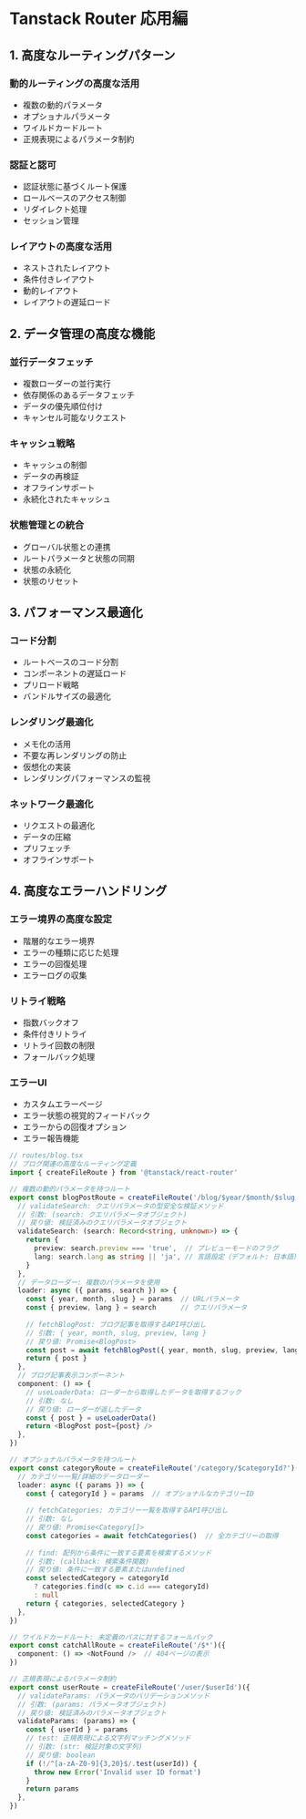 # Tanstack Router 応用編

## 1. 高度なルーティングパターン

### 動的ルーティングの高度な活用
- 複数の動的パラメータ
- オプショナルパラメータ
- ワイルドカードルート
- 正規表現によるパラメータ制約

### 認証と認可
- 認証状態に基づくルート保護
- ロールベースのアクセス制御
- リダイレクト処理
- セッション管理

### レイアウトの高度な活用
- ネストされたレイアウト
- 条件付きレイアウト
- 動的レイアウト
- レイアウトの遅延ロード

## 2. データ管理の高度な機能

### 並行データフェッチ
- 複数ローダーの並行実行
- 依存関係のあるデータフェッチ
- データの優先順位付け
- キャンセル可能なリクエスト

### キャッシュ戦略
- キャッシュの制御
- データの再検証
- オフラインサポート
- 永続化されたキャッシュ

### 状態管理との統合
- グローバル状態との連携
- ルートパラメータと状態の同期
- 状態の永続化
- 状態のリセット

## 3. パフォーマンス最適化

### コード分割
- ルートベースのコード分割
- コンポーネントの遅延ロード
- プリロード戦略
- バンドルサイズの最適化

### レンダリング最適化
- メモ化の活用
- 不要な再レンダリングの防止
- 仮想化の実装
- レンダリングパフォーマンスの監視

### ネットワーク最適化
- リクエストの最適化
- データの圧縮
- プリフェッチ
- オフラインサポート

## 4. 高度なエラーハンドリング

### エラー境界の高度な設定
- 階層的なエラー境界
- エラーの種類に応じた処理
- エラーの回復処理
- エラーログの収集

### リトライ戦略
- 指数バックオフ
- 条件付きリトライ
- リトライ回数の制限
- フォールバック処理

### エラーUI
- カスタムエラーページ
- エラー状態の視覚的フィードバック
- エラーからの回復オプション
- エラー報告機能

```typescript
// routes/blog.tsx
// ブログ関連の高度なルーティング定義
import { createFileRoute } from '@tanstack/react-router'

// 複数の動的パラメータを持つルート
export const blogPostRoute = createFileRoute('/blog/$year/$month/$slug')({
  // validateSearch: クエリパラメータの型安全な検証メソッド
  // 引数: (search: クエリパラメータオブジェクト)
  // 戻り値: 検証済みのクエリパラメータオブジェクト
  validateSearch: (search: Record<string, unknown>) => {
    return {
      preview: search.preview === 'true',  // プレビューモードのフラグ
      lang: search.lang as string || 'ja', // 言語設定（デフォルト: 日本語）
    }
  },
  // データローダー: 複数のパラメータを使用
  loader: async ({ params, search }) => {
    const { year, month, slug } = params  // URLパラメータ
    const { preview, lang } = search      // クエリパラメータ
    
    // fetchBlogPost: ブログ記事を取得するAPI呼び出し
    // 引数: { year, month, slug, preview, lang }
    // 戻り値: Promise<BlogPost>
    const post = await fetchBlogPost({ year, month, slug, preview, lang })
    return { post }
  },
  // ブログ記事表示コンポーネント
  component: () => {
    // useLoaderData: ローダーから取得したデータを取得するフック
    // 引数: なし
    // 戻り値: ローダーが返したデータ
    const { post } = useLoaderData()
    return <BlogPost post={post} />
  },
})

// オプショナルパラメータを持つルート
export const categoryRoute = createFileRoute('/category/$categoryId?')({
  // カテゴリー一覧/詳細のデータローダー
  loader: async ({ params }) => {
    const { categoryId } = params  // オプショナルなカテゴリーID
    
    // fetchCategories: カテゴリー一覧を取得するAPI呼び出し
    // 引数: なし
    // 戻り値: Promise<Category[]>
    const categories = await fetchCategories()  // 全カテゴリーの取得
    
    // find: 配列から条件に一致する要素を検索するメソッド
    // 引数: (callback: 検索条件関数)
    // 戻り値: 条件に一致する要素またはundefined
    const selectedCategory = categoryId 
      ? categories.find(c => c.id === categoryId)
      : null
    return { categories, selectedCategory }
  },
})

// ワイルドカードルート: 未定義のパスに対するフォールバック
export const catchAllRoute = createFileRoute('/$*')({
  component: () => <NotFound />  // 404ページの表示
})

// 正規表現によるパラメータ制約
export const userRoute = createFileRoute('/user/$userId')({
  // validateParams: パラメータのバリデーションメソッド
  // 引数: (params: パラメータオブジェクト)
  // 戻り値: 検証済みのパラメータオブジェクト
  validateParams: (params) => {
    const { userId } = params
    // test: 正規表現による文字列マッチングメソッド
    // 引数: (str: 検証対象の文字列)
    // 戻り値: boolean
    if (!/^[a-zA-Z0-9]{3,20}$/.test(userId)) {
      throw new Error('Invalid user ID format')
    }
    return params
  },
}) 
```